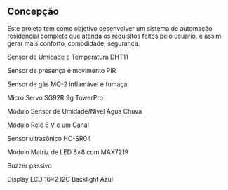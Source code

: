 ## Concepção

Este projeto tem como objetivo desenvolver um sistema de automação residencial completo que atenda os requisitos feitos pelo usuário, e assim gerar mais conforto, comodidade, segurança.



Sensor de Umidade e Temperatura DHT11

Sensor de presença e movimento PIR

Sensor de gás MQ-2 inflamável e fumaça

Micro Servo SG92R 9g TowerPro

Módulo Sensor de Umidade/Nível Água Chuva

Módulo Relé 5 V e um Canal

Sensor ultrasônico HC-SR04

Módulo Matriz de LED 8×8 com MAX7219

Buzzer passivo

Display LCD 16×2 I2C Backlight Azul
